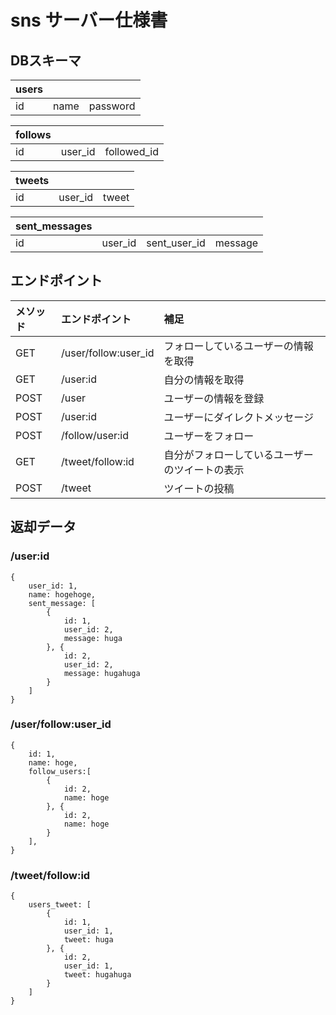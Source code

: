 # sns サーバー仕様書

## DBスキーマ
| users |      |          |
| :---- | :--- | :------- |
| id    | name | password |

| follows |         |             |
| :------ | :------ | :---------- |
| id      | user_id | followed_id |

| tweets |         |       |
| :----- | :------ | :---- |
| id     | user_id | tweet |

| sent_messages |         |              |         |
| :------------ | :------ | :----------- | :------ |
| id            | user_id | sent_user_id | message |

## エンドポイント
 | メソッド | エンドポイント       | 補足                                           |
 | :------- | :------------------- | :--------------------------------------------- |
 | GET      | /user/follow:user_id | フォローしているユーザーの情報を取得           |
 | GET      | /user:id             | 自分の情報を取得                               |
 | POST     | /user                | ユーザーの情報を登録                           |
 | POST     | /user:id             | ユーザーにダイレクトメッセージ                 |
 | POST     | /follow/user:id      | ユーザーをフォロー                             |
 | GET      | /tweet/follow:id     | 自分がフォローしているユーザーのツイートの表示 |
 | POST     | /tweet               | ツイートの投稿                                 |
 

 ## 返却データ
### /user:id
```
{
    user_id: 1,
    name: hogehoge,
    sent_message: [
        {
            id: 1,
            user_id: 2,
            message: huga
        }, {
            id: 2,
            user_id: 2,
            message: hugahuga
        }
    ]
}
```

### /user/follow:user_id
```
{
    id: 1,
    name: hoge,
    follow_users:[
        {
            id: 2,
            name: hoge
        }, {
            id: 2,
            name: hoge
        }
    ],
}
```

### /tweet/follow:id
```
{
    users_tweet: [
        {
            id: 1,
            user_id: 1,
            tweet: huga
        }, {
            id: 2,
            user_id: 1,
            tweet: hugahuga
        }
    ]
}
```

### 